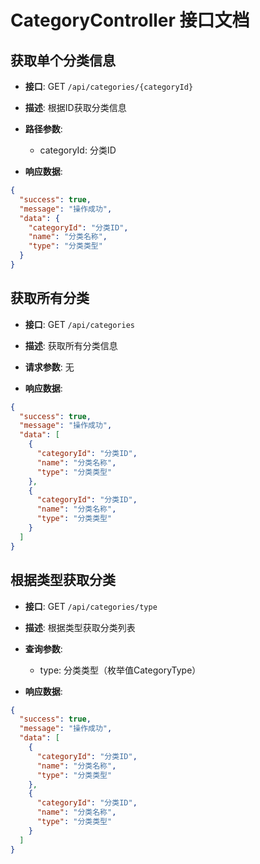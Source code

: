 # CategoryController 接口文档

## 获取单个分类信息

- **接口**: GET `/api/categories/{categoryId}`

- **描述**: 根据ID获取分类信息

- **路径参数**: 
  - categoryId: 分类ID

- **响应数据**:  
```json
{
  "success": true,
  "message": "操作成功",
  "data": {
    "categoryId": "分类ID",
    "name": "分类名称",
    "type": "分类类型"
  }
}
```

## 获取所有分类

- **接口**: GET `/api/categories`

- **描述**: 获取所有分类信息

- **请求参数**: 无

- **响应数据**:  
```json
{
  "success": true,
  "message": "操作成功",
  "data": [
    {
      "categoryId": "分类ID",
      "name": "分类名称",
      "type": "分类类型"
    },
    {
      "categoryId": "分类ID",
      "name": "分类名称",
      "type": "分类类型"
    }
  ]
}
```

## 根据类型获取分类

- **接口**: GET `/api/categories/type`

- **描述**: 根据类型获取分类列表

- **查询参数**: 
  - type: 分类类型（枚举值CategoryType）

- **响应数据**:  
```json
{
  "success": true,
  "message": "操作成功",
  "data": [
    {
      "categoryId": "分类ID",
      "name": "分类名称",
      "type": "分类类型"
    },
    {
      "categoryId": "分类ID",
      "name": "分类名称",
      "type": "分类类型"
    }
  ]
}
``` 